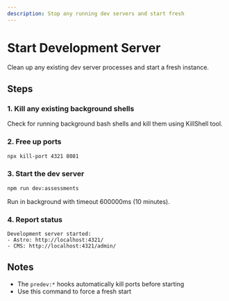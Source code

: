 ```yaml
---
description: Stop any running dev servers and start fresh
---
```


# Start Development Server

Clean up any existing dev server processes and start a fresh instance.

## Steps

### 1. Kill any existing background shells

Check for running background bash shells and kill them using KillShell tool.

### 2. Free up ports

```bash
npx kill-port 4321 8081
```

### 3. Start the dev server

```bash
npm run dev:assessments
```

Run in background with timeout 600000ms (10 minutes).

### 4. Report status

```
Development server started:
- Astro: http://localhost:4321/
- CMS: http://localhost:4321/admin/
```

## Notes

- The `predev:*` hooks automatically kill ports before starting
- Use this command to force a fresh start
